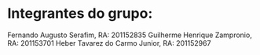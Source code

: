 # Integrantes do grupo:
Fernando Augusto Serafim, RA: 201152835
Guilherme Henrique Zampronio, RA: 201153701
Heber Tavarez do Carmo Junior, RA: 201152967
